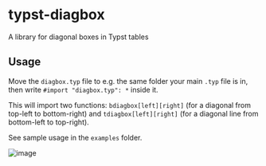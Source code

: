 # typst-diagbox
A library for diagonal boxes in Typst tables

## Usage

Move the `diagbox.typ` file to e.g. the same folder
your main `.typ` file is in, then write
`#import "diagbox.typ": *` inside it.

This will import two functions:
`bdiagbox[left][right]` (for a diagonal from top-left
to bottom-right) and `tdiagbox[left][right]` (for a
diagonal line from bottom-left to top-right).

See sample usage in the `examples` folder.

![image](https://user-images.githubusercontent.com/9021226/227755001-a3a8b865-3de9-45be-869f-1ba755133f55.png)
